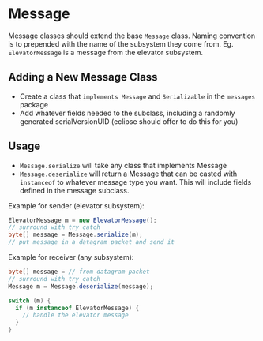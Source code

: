 # Message
Message classes should extend the base `Message` class.
Naming convention is to prepended with the name of the subsystem they come from.
Eg. `ElevatorMessage` is a message from the elevator subsystem.

## Adding a New Message Class

- Create a class that `implements Message` and `Serializable` in the `messages` package
- Add whatever fields needed to the subclass, including a randomly generated serialVersionUID (eclipse should offer to do this for you)

## Usage
- `Message.serialize` will take any class that implements Message
- `Message.deserialize` will return a Message that can be casted with `instanceof` to whatever message type you want. This will include fields defined in the message subclass.

Example for sender (elevator subsystem):
```java
ElevatorMessage m = new ElevatorMessage();
// surround with try catch
byte[] message = Message.serialize(m);
// put message in a datagram packet and send it
```

Example for receiver (any subsystem):
```java
byte[] message = // from datagram packet
// surround with try catch
Message m = Message.deserialize(message);

switch (m) {
  if (m instanceof ElevatorMessage) {
    // handle the elevator message
  }
}
```
